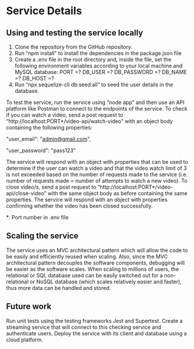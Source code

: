 # Service Details

## Using and testing the service locally
1.	Clone the repository from the GitHub repository.
2.	Run “npm install” to install the dependencies in the package.json file
3.	Create a .env file in the root directory and, inside the file, set the following environment variables according to your local machine and MySQL database:
PORT =?
DB_USER =?
DB_PASSWORD =?
DB_NAME =?
DB_HOST =?
4.	Run “npx sequelize-cli db:seed:all” to seed the user details in the database.

To test the service, run the service using “node app” and then use an API platform like Postman to connect to the endpoints of the service. To check if you can watch a video, send a post request to “http://localhost:PORT*/video-api/watch-video” with an object body containing the following properties:

"user_email": "admin@gmail.com",

"user_password": "pass123"

The service will respond with an object with properties that can be used to determine if the user can watch a video and that the video watch limit of 3 is not exceeded based on the number of requests made to the service (i.e. number of requests made = number of attempts to watch a new video). To close video/s, send a post request to “http://localhost:PORT*/video-api/close-video” with the same object body as before containing the same properties. The service will respond with an object with properties confirming whether the video has been closed successfully.

*: Port number in .env file

## Scaling the service
The service uses an MVC architectural pattern which will allow the code to be easily and efficiently reused when scaling. Also, since the MVC architectural pattern decouples the software components, debugging will be easier as the software scales. When scaling to millions of users, the relational or SQL database used can be easily switched out for a non-relational or NoSQL database (which scales relatively easier and faster), thus more data can be handled and stored.

## Future work
Run unit tests using the testing frameworks Jest and Supertest. Create a streaming service that will connect to this checking service and authenticate users. Deploy the service with its client and database using a cloud platform. 